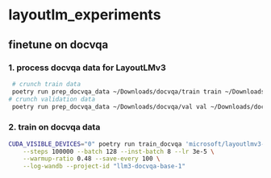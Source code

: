 # layoutlm_experiments

## finetune on docvqa

### 1. process docvqa data for LayoutLMv3

```sh
 # crunch train data
 poetry run prep_docvqa_data ~/Downloads/docvqa/train train ~/Downloads/docvqa_proc_train
# crunch validation data
 poetry run prep_docvqa_data ~/Downloads/docvqa/val val ~/Downloads/docvqa_proc_val
```

### 2. train on docvqa data

```sh
CUDA_VISIBLE_DEVICES="0" poetry run train_docvqa 'microsoft/layoutlmv3-base' ~/Downloads/docvqa_proc_val ~/Downloads/docvqa_proc_val test1 \
    --steps 100000 --batch 128 --inst-batch 8 --lr 3e-5 \
    --warmup-ratio 0.48 --save-every 100 \
    --log-wandb --project-id "llm3-docvqa-base-1"
```
